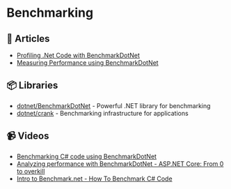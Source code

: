 # Benchmarking

## 📕 Articles
- [Profiling .Net Code with BenchmarkDotNet](https://adamsitnik.com/ETW-Profiler/)
- [Measuring Performance using BenchmarkDotNet](https://thecodeblogger.com/2022/05/05/measuring-performance-using-benchmarkdotnet/)

## 📦 Libraries
- [dotnet/BenchmarkDotNet](https://github.com/dotnet/BenchmarkDotNet) - Powerful .NET library for benchmarking
- [dotnet/crank](https://github.com/dotnet/crank) - Benchmarking infrastructure for applications

## 📹 Videos
- [Benchmarking C# code using BenchmarkDotNet](https://www.youtube.com/watch?v=EWmufbVF2A4)
- [Analyzing performance with BenchmarkDotNet - ASP.NET Core: From 0 to overkill](https://www.youtube.com/watch?v=8JOC8kN_WbU)
- [Intro to Benchmark.net - How To Benchmark C# Code](https://www.youtube.com/watch?v=mmza9x3QxYE)